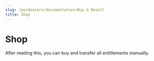 ```yaml
---
slug: /posdealers/documentation/Buy & Resell
title: Shop
---
```

# Shop

After reading this, you can buy and transfer all entitlements manually.
